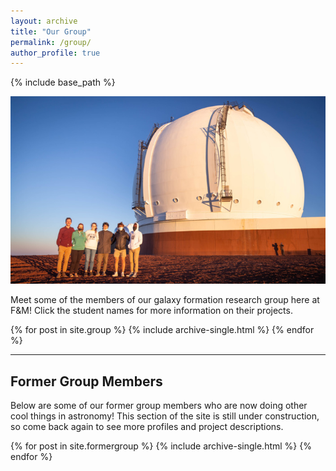 ```yaml
---
layout: archive
title: "Our Group"
permalink: /group/
author_profile: true
---
```


{% include base_path %}

![Members of our group visit the W. M. Keck Observatory](../images/trainor-group-700.jpg)

Meet some of the members of our galaxy formation research group here at F&M! Click the student names for more information on their projects.

{% for post in site.group %}
  {% include archive-single.html %}
{% endfor %}

***

## Former Group Members

Below are some of our former group members who are now doing other cool things in astronomy! This section of the site is still under construction, so come back again to see more profiles and project descriptions.


{% for post in site.formergroup %}
  {% include archive-single.html %}
{% endfor %}
